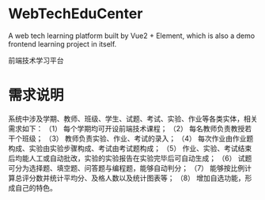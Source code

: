 # WebTechEduCenter
A web tech learning platform built by Vue2 + Element, which is also a demo frontend learning project in itself.

前端技术学习平台

# 需求说明
系统中涉及学期、教师、班级、学生、试题、考试、实验、作业等各类实体，相关需求如下：
（1）	每个学期均可开设前端技术课程；
（2）	每名教师负责教授若干个班级；
（3）	教师负责实验、作业、考试的录入；
（4）	每次作业由作业题构成、实验由实验步骤构成、考试由考试题构成；
（5）	作业、实验、考试结束后均能人工或自动批改，实验的实验报告在实验完毕后可自动生成；
（6）	试题可分为选择题、填空题、问答题与编程题，能够自动判分；
（7）	能够按比例计算总评分数并统计平均分、及格人数以及统计图表等；
（8）	增加自选功能，形成自己的特色。
